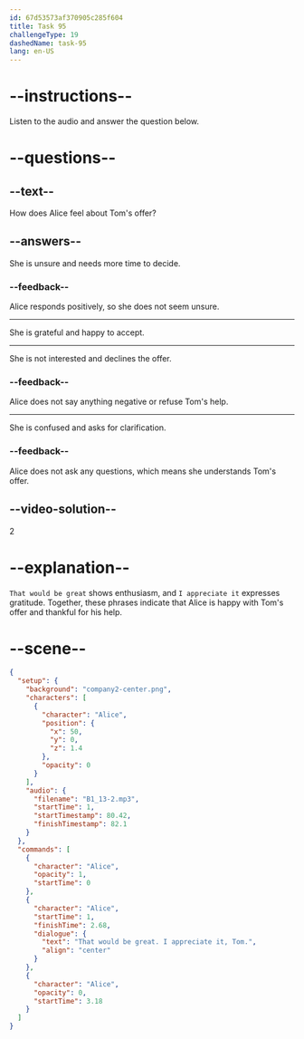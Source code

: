```yaml
---
id: 67d53573af370905c285f604
title: Task 95
challengeType: 19
dashedName: task-95
lang: en-US
---
```


<!-- (Audio) Alice: That would be great. I appreciate it, Tom. -->

# --instructions--

Listen to the audio and answer the question below.  

# --questions--

## --text--

How does Alice feel about Tom's offer?  

## --answers--  

She is unsure and needs more time to decide.  

### --feedback--  

Alice responds positively, so she does not seem unsure.  

---  

She is grateful and happy to accept.  

---  

She is not interested and declines the offer.  

### --feedback--  

Alice does not say anything negative or refuse Tom's help.  

---  

She is confused and asks for clarification.  

### --feedback--  

Alice does not ask any questions, which means she understands Tom's offer.  

## --video-solution--  

2  

# --explanation--  

`That would be great` shows enthusiasm, and `I appreciate it` expresses gratitude. Together, these phrases indicate that Alice is happy with Tom's offer and thankful for his help.  

# --scene--

```json
{
  "setup": {
    "background": "company2-center.png",
    "characters": [
      {
        "character": "Alice",
        "position": {
          "x": 50,
          "y": 0,
          "z": 1.4
        },
        "opacity": 0
      }
    ],
    "audio": {
      "filename": "B1_13-2.mp3",
      "startTime": 1,
      "startTimestamp": 80.42,
      "finishTimestamp": 82.1
    }
  },
  "commands": [
    {
      "character": "Alice",
      "opacity": 1,
      "startTime": 0
    },
    {
      "character": "Alice",
      "startTime": 1,
      "finishTime": 2.68,
      "dialogue": {
        "text": "That would be great. I appreciate it, Tom.",
        "align": "center"
      }
    },
    {
      "character": "Alice",
      "opacity": 0,
      "startTime": 3.18
    }
  ]
}
```
